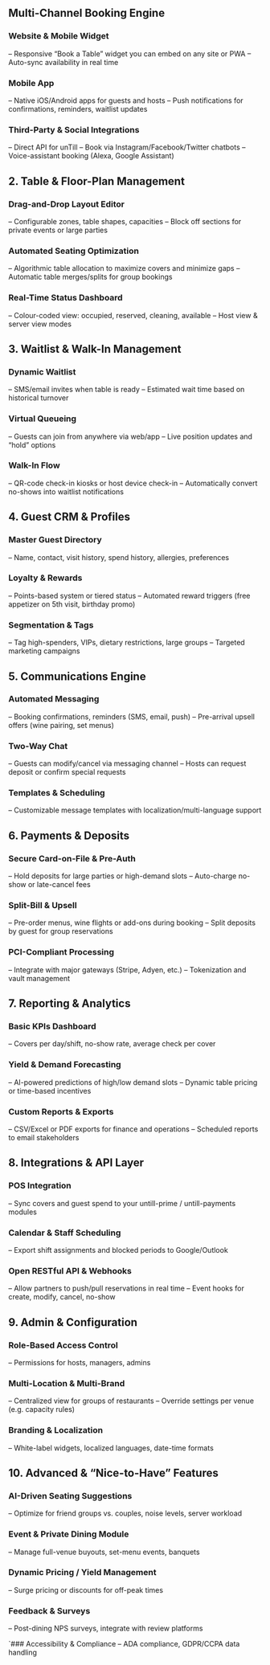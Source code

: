 ## Multi-Channel Booking Engine

### Website & Mobile Widget
– Responsive “Book a Table” widget you can embed on any site or PWA
– Auto-sync availability in real time

### Mobile App
– Native iOS/Android apps for guests and hosts
– Push notifications for confirmations, reminders, waitlist updates

### Third-Party & Social Integrations
– Direct API for unTill
– Book via Instagram/Facebook/Twitter chatbots
– Voice-assistant booking (Alexa, Google Assistant)

## 2. Table & Floor-Plan Management

### Drag-and-Drop Layout Editor
– Configurable zones, table shapes, capacities
– Block off sections for private events or large parties

### Automated Seating Optimization
– Algorithmic table allocation to maximize covers and minimize gaps
– Automatic table merges/splits for group bookings

### Real-Time Status Dashboard
– Colour-coded view: occupied, reserved, cleaning, available
– Host view & server view modes

## 3. Waitlist & Walk-In Management
### Dynamic Waitlist
– SMS/email invites when table is ready
– Estimated wait time based on historical turnover

### Virtual Queueing
– Guests can join from anywhere via web/app
– Live position updates and “hold” options

### Walk-In Flow
– QR-code check-in kiosks or host device check-in
– Automatically convert no-shows into waitlist notifications

## 4. Guest CRM & Profiles
### Master Guest Directory
– Name, contact, visit history, spend history, allergies, preferences

### Loyalty & Rewards
– Points-based system or tiered status
– Automated reward triggers (free appetizer on 5th visit, birthday promo)

### Segmentation & Tags
– Tag high-spenders, VIPs, dietary restrictions, large groups
– Targeted marketing campaigns

## 5. Communications Engine
### Automated Messaging
– Booking confirmations, reminders (SMS, email, push)
– Pre-arrival upsell offers (wine pairing, set menus)

### Two-Way Chat
– Guests can modify/cancel via messaging channel
– Hosts can request deposit or confirm special requests

### Templates & Scheduling
– Customizable message templates with localization/multi-language support

## 6. Payments & Deposits
### Secure Card-on-File & Pre-Auth
– Hold deposits for large parties or high-demand slots
– Auto-charge no-show or late-cancel fees

### Split-Bill & Upsell
– Pre-order menus, wine flights or add-ons during booking
– Split deposits by guest for group reservations

### PCI-Compliant Processing
– Integrate with major gateways (Stripe, Adyen, etc.)
– Tokenization and vault management

## 7. Reporting & Analytics
### Basic KPIs Dashboard
– Covers per day/shift, no-show rate, average check per cover

### Yield & Demand Forecasting
– AI-powered predictions of high/low demand slots
– Dynamic table pricing or time-based incentives

### Custom Reports & Exports
– CSV/Excel or PDF exports for finance and operations
– Scheduled reports to email stakeholders

## 8. Integrations & API Layer
### POS Integration
– Sync covers and guest spend to your untill-prime / untill-payments modules

### Calendar & Staff Scheduling
– Export shift assignments and blocked periods to Google/Outlook

### Open RESTful API & Webhooks
– Allow partners to push/pull reservations in real time
– Event hooks for create, modify, cancel, no-show

## 9. Admin & Configuration
### Role-Based Access Control
– Permissions for hosts, managers, admins

### Multi-Location & Multi-Brand
– Centralized view for groups of restaurants
– Override settings per venue (e.g. capacity rules)

### Branding & Localization
– White-label widgets, localized languages, date-time formats

## 10. Advanced & “Nice-to-Have” Features
### AI-Driven Seating Suggestions
– Optimize for friend groups vs. couples, noise levels, server workload

### Event & Private Dining Module
– Manage full-venue buyouts, set-menu events, banquets

### Dynamic Pricing / Yield Management
– Surge pricing or discounts for off-peak times

### Feedback & Surveys
– Post-dining NPS surveys, integrate with review platforms

`### Accessibility & Compliance
– ADA compliance, GDPR/CCPA data handling
